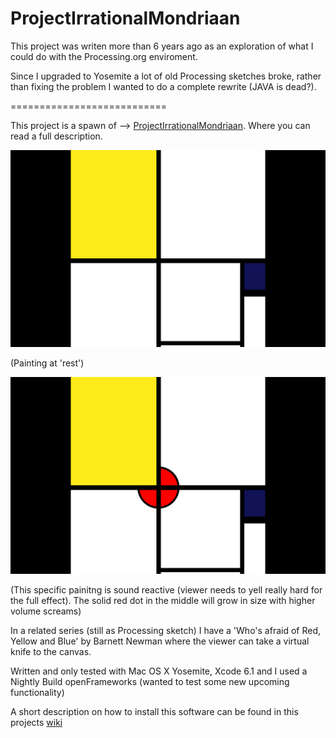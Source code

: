 ProjectIrrationalMondriaan
==========================

This project was writen more than 6 years ago as an exploration of what I could do with the Processing.org enviroment.

Since I upgraded to Yosemite a lot of old Processing sketches broke, rather than fixing the problem I wanted to do a complete rewrite (JAVA is dead?).

===========================

This project is a spawn of --> [ProjectIrrationalMondriaan](https://github.com/DeRaafMedia/ProjectIrrationalMondriaan). Where you can read a full description. 

![alt tag](https://github.com/DeRaafMedia/ProjectIrrationalMondriaan-Composition_no_II-/blob/master/bin/data/Irrational%20Mondriaan-rest.png)

(Painting at 'rest')

![alt tag](https://github.com/DeRaafMedia/ProjectIrrationalMondriaan-Composition_no_II-/blob/master/bin/data/Irrational%20Mondriaan.png)

(This specific painitng is sound reactive (viewer needs to yell really hard for the full effect). The solid red dot in the middle will grow in size with higher volume screams)

In a related series (still as Processing sketch) I have a 'Who's afraid of Red, Yellow and Blue' by Barnett Newman where the viewer can take a virtual knife to the canvas.

Written and only tested with Mac OS X Yosemite, Xcode 6.1 and I used a Nightly Build openFrameworks (wanted to test some new upcoming functionality)

A short description on how to install this software can be found in this projects [wiki](https://github.com/DeRaafMedia/ProjectIrrationalMondriaan-Composition_no_II-/wiki)
